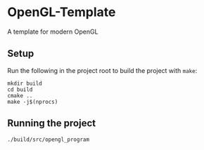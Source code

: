 # OpenGL-Template
A template for modern OpenGL

## Setup
Run the following in the project root to build the project with `make`:
```
mkdir build
cd build
cmake ..
make -j$(nprocs)
```

## Running the project
`./build/src/opengl_program`
